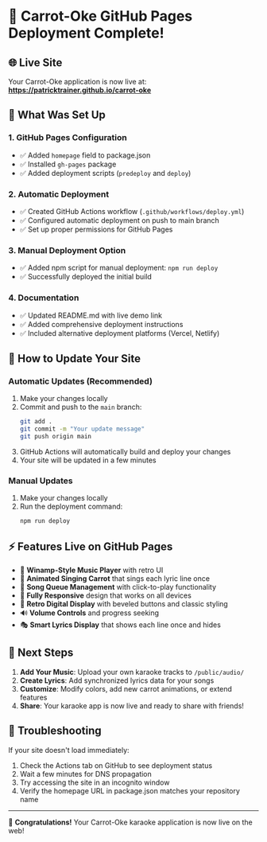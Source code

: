# 🎉 Carrot-Oke GitHub Pages Deployment Complete!

## 🌐 Live Site
Your Carrot-Oke application is now live at:
**https://patricktrainer.github.io/carrot-oke**

## 🚀 What Was Set Up

### 1. GitHub Pages Configuration
- ✅ Added `homepage` field to package.json
- ✅ Installed `gh-pages` package
- ✅ Added deployment scripts (`predeploy` and `deploy`)

### 2. Automatic Deployment
- ✅ Created GitHub Actions workflow (`.github/workflows/deploy.yml`)
- ✅ Configured automatic deployment on push to main branch
- ✅ Set up proper permissions for GitHub Pages

### 3. Manual Deployment Option
- ✅ Added npm script for manual deployment: `npm run deploy`
- ✅ Successfully deployed the initial build

### 4. Documentation
- ✅ Updated README.md with live demo link
- ✅ Added comprehensive deployment instructions
- ✅ Included alternative deployment platforms (Vercel, Netlify)

## 🔄 How to Update Your Site

### Automatic Updates (Recommended)
1. Make your changes locally
2. Commit and push to the `main` branch:
   ```bash
   git add .
   git commit -m "Your update message"
   git push origin main
   ```
3. GitHub Actions will automatically build and deploy your changes
4. Your site will be updated in a few minutes

### Manual Updates
1. Make your changes locally
2. Run the deployment command:
   ```bash
   npm run deploy
   ```

## ⚡ Features Live on GitHub Pages

- 🎤 **Winamp-Style Music Player** with retro UI
- 🥕 **Animated Singing Carrot** that sings each lyric line once
- 🎵 **Song Queue Management** with click-to-play functionality
- 📱 **Fully Responsive** design that works on all devices
- 🎨 **Retro Digital Display** with beveled buttons and classic styling
- 🔊 **Volume Controls** and progress seeking
- 🎭 **Smart Lyrics Display** that shows each line once and hides

## 🎯 Next Steps

1. **Add Your Music**: Upload your own karaoke tracks to `/public/audio/`
2. **Create Lyrics**: Add synchronized lyrics data for your songs
3. **Customize**: Modify colors, add new carrot animations, or extend features
4. **Share**: Your karaoke app is now live and ready to share with friends!

## 🐛 Troubleshooting

If your site doesn't load immediately:
1. Check the Actions tab on GitHub to see deployment status
2. Wait a few minutes for DNS propagation
3. Try accessing the site in an incognito window
4. Verify the homepage URL in package.json matches your repository name

---

🎊 **Congratulations!** Your Carrot-Oke karaoke application is now live on the web!
